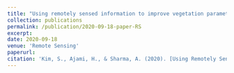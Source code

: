 ```yaml
---
title: "Using remotely sensed information to improve vegetation parameterization in a semi-distributed hydrological model (SMART) for upland catchments in Australia"
collection: publications
permalink: /publication/2020-09-18-paper-RS
excerpt: 
date: 2020-09-18
venue: 'Remote Sensing'
paperurl:
citation: 'Kim, S., Ajami, H., & Sharma, A. (2020). [Using Remotely Sensed Information to Improve Vegetation Parameterization in a Semi-Distributed Hydrological Model (SMART) for Upland Catchments in Australia.](https://www.mdpi.com/2072-4292/12/18/3051) <i>Remote Sensing</i>, 12(18), 3051.'
---
```

